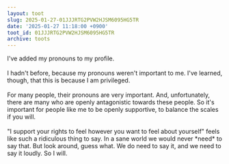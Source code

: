 ```yaml
---
layout: toot
slug: 2025-01-27-01JJJRTG2PVW2HJSM6095HG5TR
date: '2025-01-27 11:18:00 +0900'
toot_id: 01JJJRTG2PVW2HJSM6095HG5TR
archive: toots
---
```

<p>I've added my pronouns to my profile.<br><br>I hadn't before, because my pronouns weren't important to me. I've learned, though, that this is because I am privileged.<br><br>For many people, their pronouns are very important. And, unfortunately, there are many who are openly antagonistic towards these people. So it's important for people like me to be openly supportive, to balance the scales if you will.<br><br>"I support your rights to feel however you want to feel about yourself" feels like such a ridiculous thing to say. In a sane world we would never *need* to say that. But look around, guess what. We do need to say it, and we need to say it loudly. So I will.</p>

